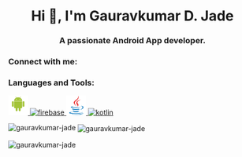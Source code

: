 <h1 align="center">Hi 👋, I'm Gauravkumar D. Jade</h1>
<h3 align="center">A passionate Android App developer.</h3>

<h3 align="left">Connect with me:</h3>
<p align="left">
</p>

<h3 align="left">Languages and Tools:</h3>
<p align="left"> <a href="https://developer.android.com" target="_blank" rel="noreferrer"> <img src="https://raw.githubusercontent.com/devicons/devicon/master/icons/android/android-original-wordmark.svg" alt="android" width="40" height="40"/> </a> <a href="https://firebase.google.com/" target="_blank" rel="noreferrer"> <img src="https://www.vectorlogo.zone/logos/firebase/firebase-icon.svg" alt="firebase" width="40" height="40"/> </a> <a href="https://www.java.com" target="_blank" rel="noreferrer"> <img src="https://raw.githubusercontent.com/devicons/devicon/master/icons/java/java-original.svg" alt="java" width="40" height="40"/> </a> <a href="https://kotlinlang.org" target="_blank" rel="noreferrer"> <img src="https://www.vectorlogo.zone/logos/kotlinlang/kotlinlang-icon.svg" alt="kotlin" width="40" height="40"/> </a> </p>

<p><img align="left" src="https://github-readme-stats.vercel.app/api/top-langs?username=gauravkumar-jade&show_icons=true&locale=en&layout=compact" alt="gauravkumar-jade" /></p>

<p>&nbsp;<img align="center" src="https://github-readme-stats.vercel.app/api?username=gauravkumar-jade&show_icons=true&locale=en" alt="gauravkumar-jade" /></p>

<p><img align="center" src="https://github-readme-streak-stats.herokuapp.com/?user=gauravkumar-jade&" alt="gauravkumar-jade" /></p>
